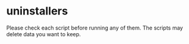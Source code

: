 # uninstallers

Please check each script before running any of them. The scripts may delete data you want to keep.
